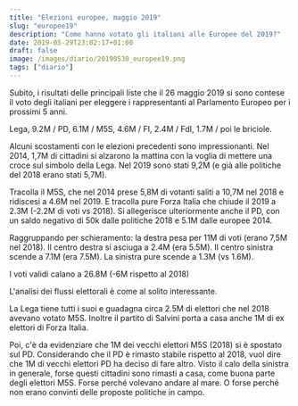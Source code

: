 ```yaml
---
title: "Elezioni europee, maggio 2019"
slug: "europee19"
description: "Come hanno votato gli italiani alle Europee del 2019?"
date: 2019-05-29T23:02:17+01:00
draft: false
image: /images/diario/20190530_europee19.png
tags: ["diario"]
---
```


Subito, i risultati delle principali liste che il 26 maggio 2019 si sono contese il voto degli italiani per eleggere i rappresentanti al Parlamento Europeo per i prossimi 5 anni.

Lega, 9.2M / PD, 6.1M / M5S, 4.6M / FI, 2.4M / FdI, 1.7M / poi le briciole.

Alcuni scostamenti con le elezioni precedenti sono impressionanti. Nel 2014, 1,7M di cittadini si alzarono la mattina con la voglia di mettere una croce sul simbolo della Lega. Nel 2019 sono stati 9,2M (e già alle politiche del 2018 erano stati 5,7M).

Tracolla il M5S, che nel 2014 prese 5,8M di votanti saliti a 10,7M nel 2018 e ridiscesi a 4.6M nel 2019. E tracolla pure Forza Italia che chiude il 2019 a 2.3M (-2.2M di voti vs 2018). Si allegerisce ulteriormente anche il PD, con un saldo negativo di 50k dalle politiche 2018 e 5.1M dalle europee 2014.

Raggruppando per schieramento: la destra pesa per 11M di voti (erano 7,5M nel 2018). Il centro destra si asciuga a 2.4M (era 5.5M). Il centro sinistra scende a 7.1M (era 7.5M). La sinistra pure scende a 1.3M (vs 1.6M).

I voti validi calano a 26.8M (-6M rispetto al 2018)

L'analisi dei flussi elettorali è come al solito interessante.

La Lega tiene tutti i suoi e guadagna circa 2.5M di elettori che nel 2018 avevano votato M5S. Inoltre il partito di Salvini porta a casa anche 1M di ex elettori di Forza Italia.

Poi, c'è da evidenziare che 1M dei vecchi elettori M5S (2018) si è spostato sul PD. Considerando che il PD è rimasto stabile rispetto al 2018, vuol dire che 1M di vecchi elettori PD ha deciso di fare altro. Visto il calo della sinistra in generale, forse questi cittadini sono rimasti a casa, come buona parte degli elettori M5S.
Forse perché volevano andare al mare. O forse perché non erano convinti delle proposte politiche in campo.

